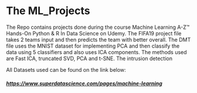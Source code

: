 # The ML_Projects
The Repo contains projects done during the course Machine Learning A-Z™ Hands-On Python & R In Data Science on Udemy. 
The FIFA19 project file takes 2 teams input and then predicts the team with better overall. The DMT file uses the MNIST dataset for implementing PCA and then classify the data using 5 classifiers and also uses ICA components. The methods used are Fast ICA, truncated SVD, PCA and t-SNE. The intrusion detection 

All Datasets used can be found on the link below: 
##### https://www.superdatascience.com/pages/machine-learning
